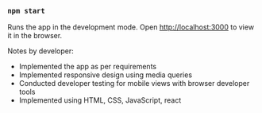 ### `npm start`

Runs the app in the development mode.
Open [http://localhost:3000](http://localhost:3000) to view it in the browser.

Notes by developer:
- Implemented the app as per requirements
- Implemented responsive design using media queries
- Conducted developer testing for mobile views with browser developer tools
- Implemented using HTML, CSS, JavaScript, react
